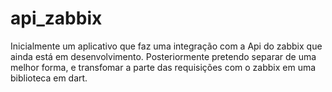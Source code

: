 # api_zabbix

Inicialmente um aplicativo que faz uma integração com a Api do zabbix que ainda está em desenvolvimento. Posteriormente pretendo separar de uma melhor forma, e transfomar a parte das requisições com o zabbix em uma biblioteca em dart.
